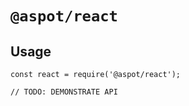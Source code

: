 # `@aspot/react`


## Usage

```
const react = require('@aspot/react');

// TODO: DEMONSTRATE API
```
